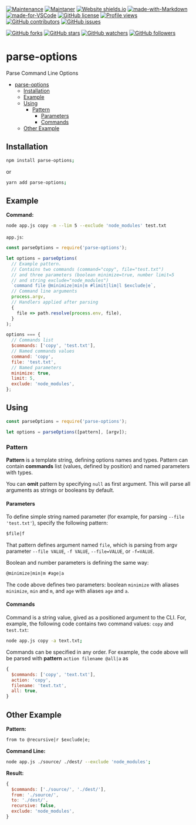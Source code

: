 [![Maintenance](https://img.shields.io/badge/Maintained%3F-yes-green.svg)](https://GitHub.com/teniryte/parse-options/graphs/commit-activity) [![Maintaner](https://img.shields.io/badge/Maintainer-teniryte-blue)](https://img.shields.io/badge/maintainer-teniryte-blue) [![Website shields.io](https://img.shields.io/website-up-down-green-red/http/shields.io.svg)](https://parse-options.sencort.com/) [![made-with-Markdown](https://img.shields.io/badge/Made%20with-Markdown-1f425f.svg)](http://commonmark.org) [![made-for-VSCode](https://img.shields.io/badge/Made%20for-VSCode-1f425f.svg)](https://code.visualstudio.com/) [![GitHub license](https://img.shields.io/github/license/teniryte/parse-options.svg)](https://github.com/teniryte/parse-options/blob/master/LICENSE) [![Profile views](https://gpvc.arturio.dev/teniryte)](https://gpvc.arturio.dev/teniryte) [![GitHub contributors](https://img.shields.io/github/contributors/teniryte/parse-options.svg)](https://GitHub.com/teniryte/parse-options/graphs/contributors/) [![GitHub issues](https://img.shields.io/github/issues/teniryte/parse-options.svg)](https://GitHub.com/teniryte/parse-options/issues/)

[![GitHub forks](https://img.shields.io/github/forks/teniryte/parse-options.svg?style=social&label=Fork&maxAge=2592000)](https://GitHub.com/teniryte/parse-options/network/) [![GitHub stars](https://img.shields.io/github/stars/teniryte/parse-options.svg?style=social&label=Star&maxAge=2592000)](https://GitHub.com/teniryte/parse-options/stargazers/) [![GitHub watchers](https://img.shields.io/github/watchers/teniryte/parse-options.svg?style=social&label=Watch&maxAge=2592000)](https://GitHub.com/teniryte/parse-options/watchers/) [![GitHub followers](https://img.shields.io/github/followers/teniryte.svg?style=social&label=Follow&maxAge=2592000)](https://github.com/teniryte?tab=followers)

# parse-options

Parse Command Line Options

- [parse-options](#parse-options)
  - [Installation](#installation)
  - [Example](#example)
  - [Using](#using)
    - [Pattern](#pattern)
      - [Parameters](#parameters)
      - [Commands](#commands)
  - [Other Example](#other-example)

## Installation

```sh
npm install parse-options;
```

or

```sh
yarn add parse-options;
```

## Example

**Command:**

```sh
node app.js copy -m --lim 5 --exclude 'node_modules' test.txt
```

`app.js`:

```js
const parseOptions = require('parse-options');

let options = parseOptions(
  // Example pattern.
  // Contains two commands (command="copy", file="test.txt")
  // and three parameters (boolean minimize=true, number limit=5
  // and string exclude="node_modules")
  `command file @minimize|min|m #limit|lim|l $exclude|e`,
  // Command line arguments
  process.argv,
  // Handlers applied after parsing
  {
    file => path.resolve(process.env, file),
  }
);

options === {
  // Commands list
  $commands: ['copy', 'test.txt'],
  // Named commands values
  command: 'copy',
  file: 'test.txt',
  // Named parameters
  minimize: true,
  limit: 5,
  exclude: 'node_modules',
};
```

## Using

```js
const parseOptions = require('parse-options');

let options = parseOptions([pattern], [argv]);
```

### Pattern

**Pattern** is a template string, defining options names and types. Pattern can contain **commands** list (values, defined by position) and named parameters with types.

You can **omit** pattern by specifying `null` as first argument. This will parse all arguments as strings or booleans by default.

#### Parameters

To define simple string named parameter (for example, for parsing `--file 'test.txt'`), specify the following pattern:

```txt
$file|f
```

That pattern defines argument named `file`, which is parsing from argv parameter `--file VALUE`, `-f VALUE`, `--file=VALUE`, or `-f=VALUE`.

Boolean and number parameters is defining the same way:

```txt
@minimize|min|m #age|a
```

The code above defines two parameters: boolean `minimize` with aliases `minimize`, `min` and `m`, and `age` with aliases `age` and `a`.

#### Commands

Command is a string value, gived as a positioned argument to the CLI. For, example, the following code contains two command values: `copy` and `test.txt`:

```sh
node app.js copy -a text.txt;
```

Commands can be specified in any order. For example, the code above will be parsed with **pattern** `action filename @all|a` as

```js
{
  $commands: ['copy', 'text.txt'],
  action: 'copy',
  filename: 'text.txt',
  all: true,
}
```

## Other Example

**Pattern:**

```txt
from to @recursive|r $exclude|e;
```

**Command Line:**

```sh
node app.js ./source/ ./dest/ --exclude 'node_modules';
```

**Result:**

```js
{
  $commands: ['./source/', './dest/'],
  from: './source/',
  to: './dest/',
  recursive: false,
  exclude: 'node_modules',
}
```
